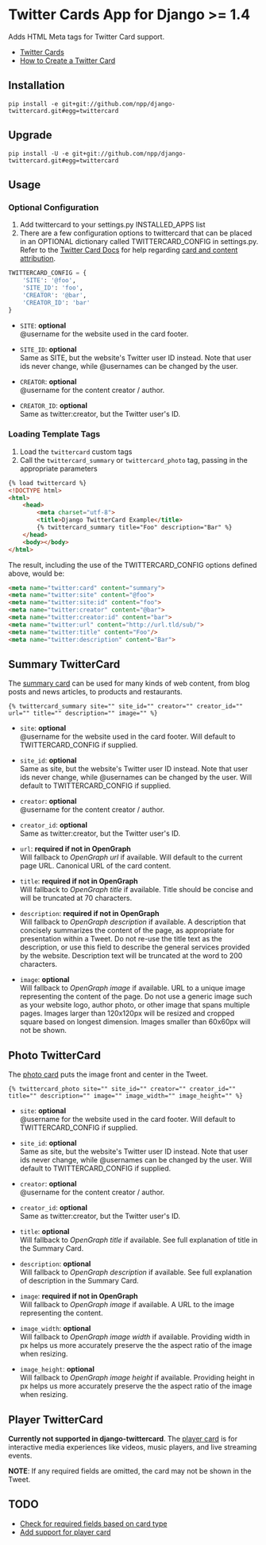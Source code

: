 # Twitter Cards App for Django >= 1.4

Adds HTML Meta tags for Twitter Card support.

* [Twitter Cards](https://dev.twitter.com/docs/cards)
* [How to Create a Twitter Card](http://davidwalsh.name/twitter-cards)
    
## Installation

```
pip install -e git+git://github.com/npp/django-twittercard.git#egg=twittercard
```

## Upgrade

```
pip install -U -e git+git://github.com/npp/django-twittercard.git#egg=twittercard
```

## Usage

### Optional Configuration

1. Add twittercard to your settings.py INSTALLED_APPS list
2. There are a few configuration options to twittercard that can be placed in an OPTIONAL dictionary called TWITTERCARD_CONFIG in settings.py.  Refer to the [Twitter Card Docs](https://dev.twitter.com/docs/cards) for help regarding [card and content attribution](https://dev.twitter.com/docs/cards#content).

```python
TWITTERCARD_CONFIG = {
    'SITE': '@foo',
    'SITE_ID': 'foo',
    'CREATOR': '@bar',
    'CREATOR_ID': 'bar'
}
```

* `SITE`: __optional__  
  @username for the website used in the card footer.  

* `SITE_ID`: __optional__  
  Same as SITE, but the website's Twitter user ID instead. Note that user ids never change, while @usernames can be changed by the user.

* `CREATOR`: __optional__  
  @username for the content creator / author.
  
* `CREATOR_ID`: __optional__  
  Same as twitter:creator, but the Twitter user's ID.

### Loading Template Tags

1. Load the `twittercard` custom tags
2. Call the `twittercard_summary` or `twittercard_photo` tag, passing in the appropriate parameters

```html
{% load twittercard %}
<!DOCTYPE html>
<html>
    <head>
        <meta charset="utf-8">
        <title>Django TwitterCard Example</title>
        {% twittercard_summary title="Foo" description="Bar" %}
    </head>
    <body></body>
</html>
```

The result, including the use of the TWITTERCARD_CONFIG options defined above, would be:

```html
<meta name="twitter:card" content="summary">
<meta name="twitter:site" content="@foo">
<meta name="twitter:site:id" content="foo">
<meta name="twitter:creator" content="@bar">
<meta name="twitter:creator:id" content="bar">
<meta name="twitter:url" content="http://url.tld/sub/">
<meta name="twitter:title" content="Foo"/>
<meta name="twitter:description" content="Bar">
```

## Summary TwitterCard

The [summary card](https://dev.twitter.com/docs/cards#summary-card) can be used for many kinds of web content, from blog posts and news articles, to products and restaurants.

```
{% twittercard_summary site="" site_id="" creator="" creator_id="" url="" title="" description="" image="" %}
```

* `site`: __optional__  
  @username for the website used in the card footer.  Will default to TWITTERCARD_CONFIG if supplied.

* `site_id`: __optional__  
  Same as site, but the website's Twitter user ID instead. Note that user ids never change, while @usernames can be changed by the user.  Will default to TWITTERCARD_CONFIG if supplied.

* `creator`: __optional__  
  @username for the content creator / author.

* `creator_id`: __optional__  
  Same as twitter:creator, but the Twitter user's ID.

* `url`: __required if not in OpenGraph__  
  Will fallback to *OpenGraph url* if available.  Will default to the current page URL.  Canonical URL of the card content.

* `title`: __required if not in OpenGraph__  
  Will fallback to *OpenGraph title* if available. Title should be concise and will be truncated at 70 characters.

* `description`: __required if not in OpenGraph__  
  Will fallback to *OpenGraph description* if available.  A description that concisely summarizes the content of the page, as appropriate for presentation within a Tweet. Do not re-use the title text as the description, or use this field to describe the general services provided by the website. Description text will be truncated at the word to 200 characters.

* `image`: __optional__  
  Will fallback to *OpenGraph image* if available.  URL to a unique image representing the content of the page. Do not use a generic image such as your website logo, author photo, or other image that spans multiple pages. Images larger than 120x120px will be resized and cropped square based on longest dimension. Images smaller than 60x60px will not be shown.  

## Photo TwitterCard

The [photo card](https://dev.twitter.com/docs/cards#photo-card) puts the image front and center in the Tweet.

```
{% twittercard_photo site="" site_id="" creator="" creator_id="" title="" description="" image="" image_width="" image_height="" %}
```

* `site`: __optional__  
  @username for the website used in the card footer.  Will default to TWITTERCARD_CONFIG if supplied.

* `site_id`: __optional__  
  Same as site, but the website's Twitter user ID instead. Note that user ids never change, while @usernames can be changed by the user.  Will default to TWITTERCARD_CONFIG if supplied.

* `creator`: __optional__  
  @username for the content creator / author.

* `creator_id`: __optional__  
  Same as twitter:creator, but the Twitter user's ID.

* `title`: __optional__  
  Will fallback to *OpenGraph title* if available.  See full explanation of title in the Summary Card.

* `description`: __optional__  
  Will fallback to *OpenGraph description* if available.  See full explanation of description in the Summary Card.

* `image`: __required if not in OpenGraph__  
  Will fallback to *OpenGraph image* if available.  A URL to the image representing the content.

* `image_width`: __optional__  
  Will fallback to *OpenGraph image width* if available.  Providing width in px helps us more accurately preserve the the aspect ratio of the image when resizing.

* `image_height`: __optional__  
  Will fallback to *OpenGraph image height* if available.  Providing height in px helps us more accurately preserve the the aspect ratio of the image when resizing.

## Player TwitterCard

**Currently not supported in django-twittercard**.  The [player card](https://dev.twitter.com/docs/cards#player-card) is for interactive media experiences like videos, music players, and live streaming events.

**NOTE**: If any required fields are omitted, the card may not be shown in the Tweet.

## TODO

* [Check for required fields based on card type](https://github.com/leveille/django-twittercard/issues/1)
* [Add support for player card](https://github.com/leveille/django-twittercard/issues/2)

